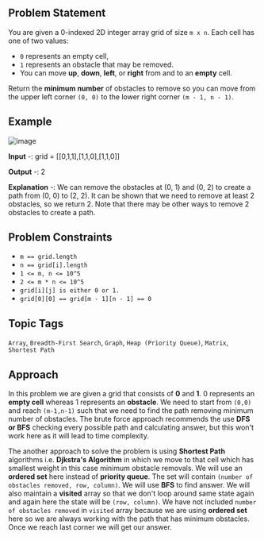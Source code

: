 ## Problem Statement

You are given a 0-indexed 2D integer array grid of size `m x n`. Each cell has one of two values:

- `0` represents an empty cell,
- `1` represents an obstacle that may be removed.
- You can move **up**, **down**, **left**, or **right** from and to an **empty** cell.

Return the **minimum number** of obstacles to remove so you can move from the upper left corner `(0, 0)` to the lower right corner `(m - 1, n - 1)`.

## Example

![image](https://github.com/user-attachments/assets/1b9355d7-94d1-4d7f-b789-9fc683111ddf)

**Input** -: grid = [[0,1,1],[1,1,0],[1,1,0]]

**Output** -: 2

**Explanation** -: We can remove the obstacles at (0, 1) and (0, 2) to create a path from (0, 0) to (2, 2).
It can be shown that we need to remove at least 2 obstacles, so we return 2.
Note that there may be other ways to remove 2 obstacles to create a path.

## Problem Constraints 

- `m == grid.length`
- `n == grid[i].length`
- `1 <= m, n <= 10^5`
- `2 <= m * n <= 10^5`
- `grid[i][j] is either 0 or 1.`
- `grid[0][0] == grid[m - 1][n - 1] == 0`

## Topic Tags

`Array`, `Breadth-First Search`, `Graph`, `Heap (Priority Queue)`, `Matrix`, `Shortest Path`

## Approach

In this problem we are given a grid that consists of **0** and **1**. 0 represents an **empty cell** whereas 1 represents an **obstacle**. We need to start from `(0,0)` and reach `(m-1,n-1)` such that we need to find the path removing minimum number of obstacles. The brute force approach recommends the use **DFS or BFS** checking every possible path and calculating answer, but this won't work here as it will lead to time complexity. 

The another approach to solve the problem is using **Shortest Path** algorithms i.e. **Djkstra's Algorithm** in which we move to that cell which has smallest weight in this case minimum obstacle removals. We will use an **ordered set** here instead of **priority queue**. The set will contain `(number of obstacles removed, row, column)`. We will use **BFS** to find answer. We will also maintain a **visited** array so that we don't loop around same state again and again here the state will be `(row, column)`. We have not included `number of obstacles removed` in `visited` array because we are using **ordered set** here so we are always working with the path that has minimum obstacles. Once we reach last corner we will get our answer.
